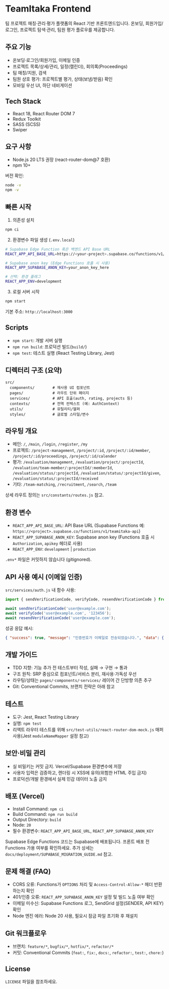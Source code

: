 # TeamItaka Frontend

팀 프로젝트 매칭·관리·평가 플랫폼의 React 기반 프론트엔드입니다. 온보딩, 회원가입/로그인, 프로젝트 탐색·관리, 팀원 평가 플로우를 제공합니다.

## 주요 기능

- 온보딩·로그인/회원가입, 이메일 인증
- 프로젝트 목록/상세/관리, 일정(캘린더), 회의록(Proceedings)
- 팀 매칭/지원, 검색
- 팀원 상호 평가: 프로젝트별 평가, 상태(보냄/받음) 확인
- 모바일 우선 UI, 하단 네비게이션

## Tech Stack

- React 18, React Router DOM 7
- Redux Toolkit
- SASS (SCSS)
- Swiper

## 요구 사항

- Node.js 20 LTS 권장 (react-router-dom@7 호환)
- npm 10+

버전 확인:

```bash
node -v
npm -v
```

## 빠른 시작

1) 의존성 설치

```bash
npm ci
```

2) 환경변수 파일 생성 (`.env.local`)

```bash
# Supabase Edge Function 혹은 백엔드 API Base URL
REACT_APP_API_BASE_URL=https://<your-project>.supabase.co/functions/v1/teamitaka-api

# Supabase anon key (Edge Functions 호출 시 사용)
REACT_APP_SUPABASE_ANON_KEY=your_anon_key_here

# 선택: 환경 플래그
REACT_APP_ENV=development
```

3) 로컬 서버 시작

```bash
npm start
```

기본 주소: `http://localhost:3000`

## Scripts

- `npm start`: 개발 서버 실행
- `npm run build`: 프로덕션 빌드(`build/`)
- `npm test`: 테스트 실행 (React Testing Library, Jest)

## 디렉터리 구조 (요약)

```
src/
  components/        # 재사용 UI 컴포넌트
  pages/             # 라우트 단위 페이지
  services/          # API 호출(auth, rating, projects 등)
  contexts/          # 전역 컨텍스트 (예: AuthContext)
  utils/             # 유틸리티/헬퍼
  styles/            # 글로벌 스타일/변수
```

## 라우팅 개요

- 메인: `/`, `/main`, `/login`, `/register`, `/my`
- 프로젝트: `/project-management`, `/project/:id`, `/project/:id/member`, `/project/:id/proceedings`, `/project/:id/calender`
- 평가: `/evaluation/management`, `/evaluation/project/:projectId`, `/evaluation/team-member/:projectId/:memberId`, `/evaluation/status/:projectId`, `/evaluation/status/:projectId/given`, `/evaluation/status/:projectId/received`
- 기타: `/team-matching`, `/recruitment`, `/search`, `/team`

상세 라우트 정의는 `src/constants/routes.js` 참고.

## 환경 변수

- `REACT_APP_API_BASE_URL`: API Base URL (Supabase Functions 예: `https://<project>.supabase.co/functions/v1/teamitaka-api`)
- `REACT_APP_SUPABASE_ANON_KEY`: Supabase anon key (Functions 호출 시 `Authorization`, `apikey` 헤더로 사용)
- `REACT_APP_ENV`: `development` | `production`

`.env*` 파일은 커밋하지 않습니다 (gitignored).

## API 사용 예시 (이메일 인증)

`src/services/auth.js` 내 함수 사용:

```js
import { sendVerificationCode, verifyCode, resendVerificationCode } from './services/auth';

await sendVerificationCode('user@example.com');
await verifyCode('user@example.com', '123456');
await resendVerificationCode('user@example.com');
```

성공 응답 예시:

```json
{ "success": true, "message": "인증번호가 이메일로 전송되었습니다.", "data": { "email": "user@example.com", "expiresIn": 180 } }
```

## 개발 가이드

- TDD 지향: 기능 추가 전 테스트부터 작성, 실패 → 구현 → 통과
- 구조 원칙: SRP 중심으로 컴포넌트/서비스 분리, 재사용·가독성 우선
- 라우팅/상태는 `pages/`·`components/`·`services/` 레이어 간 단방향 의존 추구
- Git: Conventional Commits, 브랜치 전략은 아래 참고

## 테스트

- 도구: Jest, React Testing Library
- 실행: `npm test`
- 리액트 라우터 테스트를 위해 `src/test-utils/react-router-dom-mock.js` 매퍼 사용(Jest `moduleNameMapper` 설정 참고)

## 보안·비밀 관리

- 실 비밀키는 커밋 금지. Vercel/Supabase 환경변수에 저장
- 사용자 입력은 검증하고, 렌더링 시 XSS에 유의(위험한 HTML 주입 금지)
- 프로덕션/개발 환경에서 실제 민감 데이터 노출 금지

## 배포 (Vercel)

- Install Command: `npm ci`
- Build Command: `npm run build`
- Output Directory: `build`
- Node: `20`
- 필수 환경변수: `REACT_APP_API_BASE_URL`, `REACT_APP_SUPABASE_ANON_KEY`

Supabase Edge Functions 코드는 Supabase에 배포됩니다. 프론트 배포 전 Functions 가용 여부를 확인하세요. 추가 상세는 `docs/deployment/SUPABASE_MIGRATION_GUIDE.md` 참고.

## 문제 해결 (FAQ)

- CORS 오류: Functions가 `OPTIONS` 처리 및 `Access-Control-Allow-*` 헤더 반환하는지 확인
- 401/인증 오류: `REACT_APP_SUPABASE_ANON_KEY` 설정 및 빌드 노출 여부 확인
- 이메일 미수신: Supabase Functions 로그, SendGrid 설정(SENDER, API KEY) 확인
- Node 엔진 에러: Node 20 사용, 필요시 잠금 파일 초기화 후 재설치

## Git 워크플로우

- 브랜치: `feature/*`, `bugfix/*`, `hotfix/*`, `refactor/*`
- 커밋: Conventional Commits (`feat:`, `fix:`, `docs:`, `refactor:`, `test:`, `chore:`)

## License

`LICENSE` 파일을 참조하세요.
